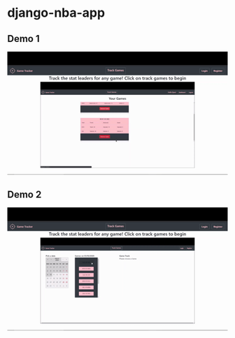 # django-nba-app

## Demo 1
![Demo of application](demos/user_auth.gif)


## Demo 2
![Second demo of application with game tracking](demos/game_tracking_demo.gif)